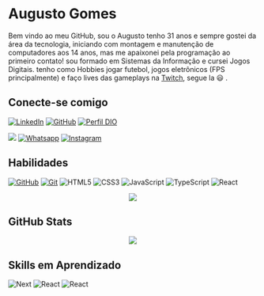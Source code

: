 # Augusto Gomes
Bem vindo ao meu GitHub, sou o Augusto tenho 31 anos  e sempre gostei da área da tecnologia, iniciando com montagem e manutenção de computadores aos 14 anos, mas me apaixonei pela programação ao primeiro contato! sou formado em Sistemas da Informação e cursei Jogos Digitais. tenho como Hobbies jogar futebol, jogos eletrônicos (FPS principalmente) e faço lives das gameplays na [Twitch](https://twitch.tv/BOKAsp), segue la :smiley: .

## Conecte-se comigo
[![LinkedIn](https://img.shields.io/badge/LinkedIn-blue?style=for-the-badge&logo=linkedin&logoColor=fff)](https://www.linkedin.com/in/augusto-gomes-49ba2a46/)
[![GitHub](https://img.shields.io/badge/GitHub-blue?style=for-the-badge&logo=github&logoColor=fe4r)](https://github.com/augustotgomes)
[![Perfil DIO](https://img.shields.io/badge/-DIO%20PROFILE-blue?style=for-the-badge)](https://www.dio.me/users/augusto_tgomes)

<a href = "[mailto:augusto.tgomes@gmail.com](https://www.dio.me/users/augusto_tgomes)"><img src="https://img.shields.io/badge/Gmail-blue?style=for-the-badge&logo=gmail&logoColor=red" target="_blank"></a>
[![Whatsapp](https://img.shields.io/badge/WhatsApp-blue?style=for-the-badge&logo=whatsapp&logoColor=green)](https://wa.me/5511989342578) [![Instagram](https://img.shields.io/badge/Instagram-blue?style=for-the-badge&logo=Instagram&logoColor=fff)](https://www.instagram.com/augustogms/) 

## Habilidades
[![GitHub](https://img.shields.io/badge/GitHub-blue?style=for-the-badge&logo=github&logoColor=fff)](https://docs.github.com/)
[![Git](https://img.shields.io/badge/Git-blue?style=for-the-badge&logo=git&logoColor=fff)](https://git-scm.com/doc) 
![HTML5](https://img.shields.io/badge/HTML5-blue?style=for-the-badge&logo=html5)
![CSS3](https://img.shields.io/badge/CSS3-blue?style=for-the-badge&logo=css3&logoColor=264CE4)
![JavaScript](https://img.shields.io/badge/JavaScript-blue?style=for-the-badge&logo=javascript)
![TypeScript](https://img.shields.io/badge/TypeScript-blue?style=for-the-badge&logo=typescript)
![React](https://img.shields.io/badge/React-blue?style=for-the-badge&logo=react)

<p align="center">
  <img src="https://github-readme-stats-git-masterrstaa-rickstaa.vercel.app/api/top-langs/?username=augustotgomes&bg_color=000&border_color=30A3DC&title_color=E94D5F&text_color=FFF" >
</p>



## GitHub Stats
<p align="center">
<img src="https://github-readme-stats.vercel.app/api?username=augustotgomes&theme=transparent&bg_color=000&border_color=30A3DC&show_icons=true&icon_color=30A3DC&title_color=E94D5F&text_color=FFF">
</p>



## Skills em Aprendizado
![Next](https://img.shields.io/badge/Next.Js-blue?style=for-the-badge&logo=react)
![React](https://img.shields.io/badge/Flutter-blue?style=for-the-badge&logo=flutter)
![React](https://img.shields.io/badge/Dart-blue?style=for-the-badge&logo=dart)
